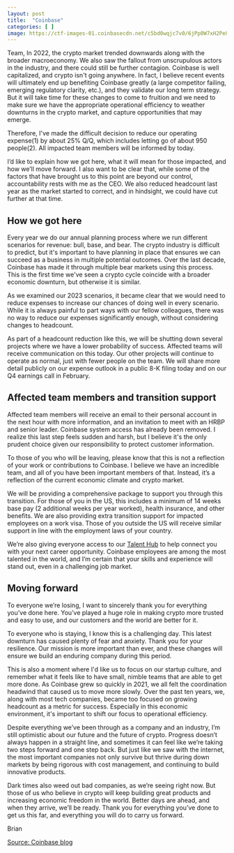 ```yaml
---
layout: post
title:  "Coinbase"
categories: [ ]
image: https://ctf-images-01.coinbasecdn.net/c5bd0wqjc7v0/6jPp0W7xH2Pe8kwUS79ZSm/85e33ed928fac1e8e58e2d693f5005e0/CB_blog_image.png
---
```


Team, In 2022, the crypto market trended downwards along with the broader macroeconomy. We also saw the fallout from unscrupulous actors in the industry, and there could still be further contagion. Coinbase is well capitalized, and crypto isn't going anywhere. In fact, I believe recent events will ultimately end up benefiting Coinbase greatly (a large competitor failing, emerging regulatory clarity, etc.), and they validate our long term strategy. But it will take time for these changes to come to fruition and we need to make sure we have the appropriate operational efficiency to weather downturns in the crypto market, and capture opportunities that may emerge.

Therefore, I've made the difficult decision to reduce our operating expense(1) by about 25% Q/Q, which includes letting go of about 950 people(2). All impacted team members will be informed by today.

I’d like to explain how we got here, what it will mean for those impacted, and how we’ll move forward. I also want to be clear that, while some of the factors that have brought us to this point are beyond our control, accountability rests with me as the CEO. We also reduced headcount last year as the market started to correct, and in hindsight, we could have cut further at that time.

## **How we got here**

Every year we do our annual planning process where we run different scenarios for revenue: bull, base, and bear. The crypto industry is difficult to predict, but it's important to have planning in place that ensures we can succeed as a business in multiple potential outcomes. Over the last decade, Coinbase has made it through multiple bear markets using this process. This is the first time we've seen a crypto cycle coincide with a broader economic downturn, but otherwise it is similar.

As we examined our 2023 scenarios, it became clear that we would need to reduce expenses to increase our chances of doing well in every scenario. While it is always painful to part ways with our fellow colleagues, there was no way to reduce our expenses significantly enough, without considering changes to headcount.

As part of a headcount reduction like this, we will be shutting down several projects where we have a lower probability of success. Affected teams will receive communication on this today. Our other projects will continue to operate as normal, just with fewer people on the team. We will share more detail publicly on our expense outlook in a public 8-K filing today and on our Q4 earnings call in February.

## **Affected team members and transition support**

Affected team members will receive an email to their personal account in the next hour with more information, and an invitation to meet with an HRBP and senior leader. Coinbase system access has already been removed. I realize this last step feels sudden and harsh, but I believe it's the only prudent choice given our responsibility to protect customer information.

To those of you who will be leaving, please know that this is not a reflection of your work or contributions to Coinbase. I believe we have an incredible team, and all of you have been important members of that. Instead, it’s a reflection of the current economic climate and crypto market.

We will be providing a comprehensive package to support you through this transition. For those of you in the US, this includes a minimum of 14 weeks base pay (2 additional weeks per year worked), health insurance, and other benefits. We are also providing extra transition support for impacted employees on a work visa. Those of you outside the US will receive similar support in line with the employment laws of your country.

We’re also giving everyone access to our [Talent Hub](https://coda.io/@coinbase-talent/coinbase-talent-hub) to help connect you with your next career opportunity. Coinbase employees are among the most talented in the world, and I’m certain that your skills and experience will stand out, even in a challenging job market.

## **Moving forward**

To everyone we’re losing, I want to sincerely thank you for everything you’ve done here. You’ve played a huge role in making crypto more trusted and easy to use, and our customers and the world are better for it.

To everyone who is staying, I know this is a challenging day. This latest downturn has caused plenty of fear and anxiety. Thank you for your resilience. Our mission is more important than ever, and these changes will ensure we build an enduring company during this period.

This is also a moment where I'd like us to focus on our startup culture, and remember what it feels like to have small, nimble teams that are able to get more done. As Coinbase grew so quickly in 2021, we all felt the coordination headwind that caused us to move more slowly. Over the past ten years, we, along with most tech companies, became too focused on growing headcount as a metric for success. Especially in this economic environment, it's important to shift our focus to operational efficiency.

Despite everything we’ve been through as a company and an industry, I’m still optimistic about our future and the future of crypto. Progress doesn’t always happen in a straight line, and sometimes it can feel like we’re taking two steps forward and one step back. But just like we saw with the internet, the most important companies not only survive but thrive during down markets by being rigorous with cost management, and continuing to build innovative products.

Dark times also weed out bad companies, as we’re seeing right now. But those of us who believe in crypto will keep building great products and increasing economic freedom in the world. Better days are ahead, and when they arrive, we’ll be ready. Thank you for everything you’ve done to get us this far, and everything you will do to carry us forward.

Brian

[Source: Coinbase blog](https://www.coinbase.com/blog/a-message-from-ceo-and-co-founder-brian-armstrong-to-coinbase-employees)